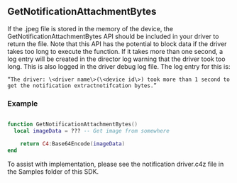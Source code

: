 
## GetNotificationAttachmentBytes

If the .jpeg file is stored in the memory of the device, the GetNotificationAttachmentBytes API should be included in your driver to return the file. Note that this API has the potential to block data if the driver takes too long to execute the function. If it takes more than one second, a log entry will be created in the director log warning that the driver took too long. This is also logged in the driver debug log file. The log entry for this is: 

`“The driver: \<driver name\>(\<device id\>) took more than 1 second to get the notification extractnotifcation bytes.”` 


### Example


```lua

function GetNotificationAttachmentBytes()
  local imageData = ??? -- Get image from somewhere

    return C4:Base64Encode(imageData)
end
```

To assist with implementation, please see the notification driver.c4z file in the Samples folder of this SDK.
